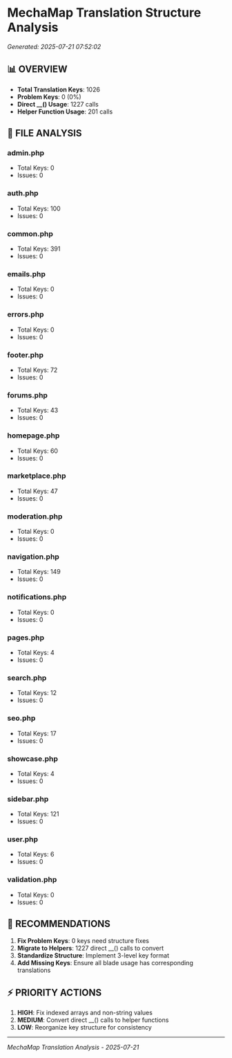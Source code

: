 # MechaMap Translation Structure Analysis
*Generated: 2025-07-21 07:52:02*

## 📊 **OVERVIEW**

- **Total Translation Keys**: 1026
- **Problem Keys**: 0 (0%)
- **Direct __() Usage**: 1227 calls
- **Helper Function Usage**: 201 calls

## 📁 **FILE ANALYSIS**

### **admin.php**
- Total Keys: 0
- Issues: 0

### **auth.php**
- Total Keys: 100
- Issues: 0

### **common.php**
- Total Keys: 391
- Issues: 0

### **emails.php**
- Total Keys: 0
- Issues: 0

### **errors.php**
- Total Keys: 0
- Issues: 0

### **footer.php**
- Total Keys: 72
- Issues: 0

### **forums.php**
- Total Keys: 43
- Issues: 0

### **homepage.php**
- Total Keys: 60
- Issues: 0

### **marketplace.php**
- Total Keys: 47
- Issues: 0

### **moderation.php**
- Total Keys: 0
- Issues: 0

### **navigation.php**
- Total Keys: 149
- Issues: 0

### **notifications.php**
- Total Keys: 0
- Issues: 0

### **pages.php**
- Total Keys: 4
- Issues: 0

### **search.php**
- Total Keys: 12
- Issues: 0

### **seo.php**
- Total Keys: 17
- Issues: 0

### **showcase.php**
- Total Keys: 4
- Issues: 0

### **sidebar.php**
- Total Keys: 121
- Issues: 0

### **user.php**
- Total Keys: 6
- Issues: 0

### **validation.php**
- Total Keys: 0
- Issues: 0

## 🎯 **RECOMMENDATIONS**

1. **Fix Problem Keys**: 0 keys need structure fixes
2. **Migrate to Helpers**: 1227 direct __() calls to convert
3. **Standardize Structure**: Implement 3-level key format
4. **Add Missing Keys**: Ensure all blade usage has corresponding translations

## ⚡ **PRIORITY ACTIONS**

1. **HIGH**: Fix indexed arrays and non-string values
2. **MEDIUM**: Convert direct __() calls to helper functions
3. **LOW**: Reorganize key structure for consistency

---
*MechaMap Translation Analysis - 2025-07-21*
